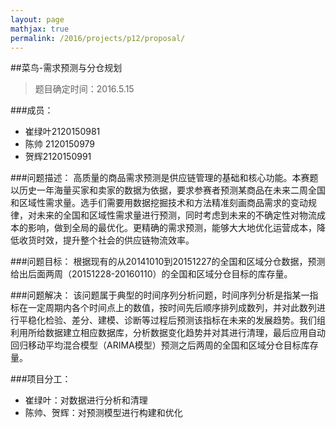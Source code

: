 ```yaml
---
layout: page
mathjax: true
permalink: /2016/projects/p12/proposal/
---
```


##菜鸟-需求预测与分仓规划
> 题目确定时间：2016.5.15

###成员：
- 崔绿叶2120150981
- 陈帅 2120150979
- 贺辉2120150991

###问题描述：
高质量的商品需求预测是供应链管理的基础和核心功能。本赛题以历史一年海量买家和卖家的数据为依据，要求参赛者预测某商品在未来二周全国和区域性需求量。选手们需要用数据挖掘技术和方法精准刻画商品需求的变动规律，对未来的全国和区域性需求量进行预测，同时考虑到未来的不确定性对物流成本的影响，做到全局的最优化。更精确的需求预测，能够大大地优化运营成本，降低收货时效，提升整个社会的供应链物流效率。

###问题目标：
根据现有的从20141010到20151227的全国和区域分仓数据，预测给出后面两周（20151228-20160110）的全国和区域分仓目标的库存量。

###问题解决：
该问题属于典型的时间序列分析问题，时间序列分析是指某一指标在一定周期内各个时间点上的数值，按时间先后顺序排列成数列，并对此数列进行平稳化检验、差分、建模、诊断等过程后预测该指标在未来的发展趋势。我们组利用所给数据建立相应数据库，分析数据变化趋势并对其进行清理，最后应用自动回归移动平均混合模型（ARIMA模型）预测之后两周的全国和区域分仓目标库存量。

###项目分工：
- 崔绿叶：对数据进行分析和清理
- 陈帅、贺辉：对预测模型进行构建和优化




